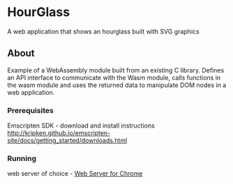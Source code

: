 # HourGlass

A web application that shows an hourglass built with SVG graphics

## About

Example of a WebAssembly module built from an existing C library. Defines an API interface to communicate with the Wasm module, calls functions in the wasm module and uses the returned data to manipulate DOM nodes in a web application.

### Prerequisites

Emscripten SDK - download and install instructions http://kripken.github.io/emscripten-site/docs/getting_started/downloads.html

### Running

web server of choice - [Web Server for Chrome](https://chrome.google.com/webstore/detail/web-server-for-chrome/ofhbbkphhbklhfoeikjpcbhemlocgigb)

